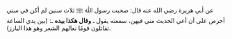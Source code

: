 عن أبي هريرة رضي الله عنه  قال: صحبت رسول ﷲ ﷺ ثلاث سنين لم أكن في سني أحرص على أن أعي الحديث مني فيهن، سمعته يقول ـ **وقال هكذا بيده** ـ: (بين يدي الساعة تقاتلون قومًا نعالهم الشعر وهو هذا البارز).